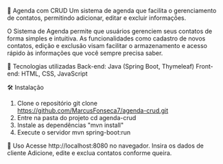 📅 Agenda com CRUD
Um sistema de agenda que facilita o gerenciamento de contatos, permitindo adicionar, editar e excluir informações.

O Sistema de Agenda permite que usuários gerenciem seus contatos de forma simples e intuitiva. As funcionalidades como cadastro de novos contatos, edição e exclusão visam facilitar o armazenamento e acesso rápido às informações que você sempre precisa saber.

🚀 Tecnologias utilizadas
Back-end: Java (Spring Boot, Thymeleaf)
Front-end: HTML, CSS, JavaScript

🛠️ Instalação
1. Clone o repositório git clone https://github.com/MarcusFonseca7/agenda-crud.git
2. Entre na pasta do projeto cd agenda-crud
3. Instale as dependências "mvn install"
4. Execute o servidor mvn spring-boot:run
  
🎯 Uso
Acesse http://localhost:8080 no navegador.
Insira os dados de cliente
Adicione, edite e exclua contatos conforme queira.

